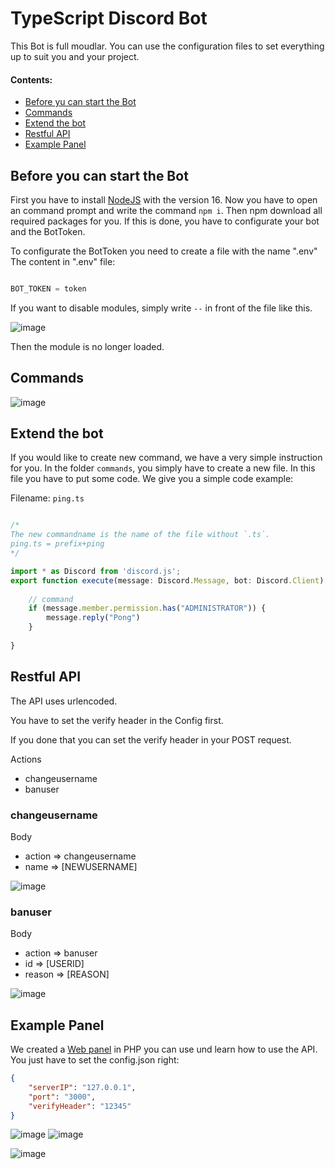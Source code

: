 # TypeScript Discord Bot


This Bot is full moudlar.
You can use the configuration files to set everything up to suit you and your project.


#### Contents:
- [Before yu can start the Bot](#before-you-can-start-the-bot)
- [Commands](#commands)
- [Extend the bot](#extend-the-bot)
- [Restful API](#restful-api)
- [Example Panel](#example-panel)


## Before you can start the Bot

First you have to install [NodeJS](https://nodejs.org/) with the version 16.
Now you have to open an command prompt and write the command `npm i`.
Then npm download all required packages for you. If this is done, you have to configurate your bot and the BotToken.


To configurate the BotToken you need to create a file with the name ".env"
The content in ".env" file:
```js

BOT_TOKEN = token

```

If you want to disable modules, simply write `--` in front of the file like this.

![image](https://user-images.githubusercontent.com/47639297/155397964-aa425512-5d3d-4dbc-a78a-601a736ac3ec.png)

Then the module is no longer loaded.

## Commands
![image](https://user-images.githubusercontent.com/54581078/154839019-8e8ff64f-f3f6-42c3-a2a4-470d79b084af.png)


## Extend the bot
If you would like to create new command, we have a very simple instruction for you.
In the folder `commands`, you simply have to create a new file. In this file you have to put some code.
We give you a simple code example:

Filename: `ping.ts` 
```ts

/*
The new commandname is the name of the file without `.ts`.
ping.ts = prefix+ping
*/

import * as Discord from 'discord.js';
export function execute(message: Discord.Message, bot: Discord.Client) {
    
    // command
    if (message.member.permission.has("ADMINISTRATOR")) {
        message.reply("Pong")
    }
    
}
```

## Restful API
The API uses urlencoded.

You have to set the verify header in the Config first.

If you done that you can set the verify header in your POST request.

Actions
- changeusername
- banuser


### changeusername
Body
- action => changeusername
- name   => [NEWUSERNAME]

![image](https://user-images.githubusercontent.com/54581078/154807834-cceaad0a-31ea-4483-a1be-75c42814254b.png)

### banuser
Body
- action => banuser
- id     => [USERID]
- reason => [REASON]

![image](https://user-images.githubusercontent.com/54581078/154807969-0e16e8b6-c1db-4f4e-8eea-d11e5498c882.png)

## Example Panel
We created a [Web panel](https://github.com/LvckyWorld/free-discord-bot-webpanel) in PHP you can use und learn how to use the API.
You just have to set the config.json right:
```json
{
    "serverIP": "127.0.0.1",
    "port": "3000",
    "verifyHeader": "12345"
}
```

![image](https://user-images.githubusercontent.com/54581078/154838874-dcf611dd-d295-4da3-af9d-830818e7b9a8.png) 
![image](https://user-images.githubusercontent.com/54581078/154838888-8e5acdf9-8a7c-43ce-be09-e7f838f2b918.png)

![image](https://user-images.githubusercontent.com/54581078/154838926-3bdf84c5-ae1b-4890-a7e7-06c29430d586.png)

